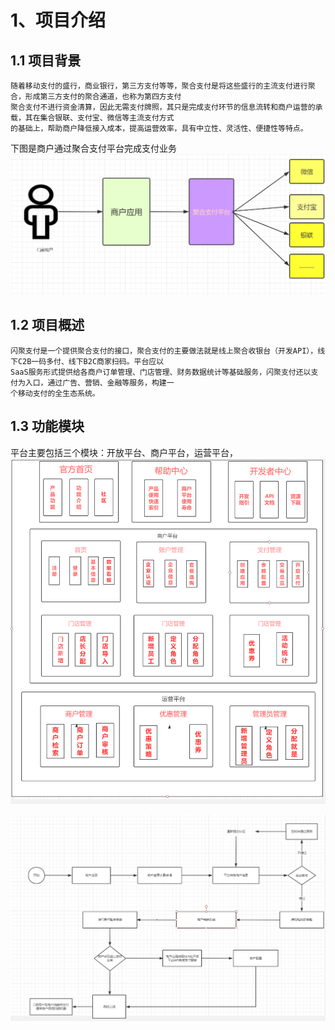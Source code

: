 # 1、项目介绍
## 1.1 项目背景
    随着移动支付的盛行，商业银行，第三方支付等等，聚合支付是将这些盛行的主流支付进行聚合，形成第三方支付的聚合通道，也称为第四方支付
    聚合支付不进行资金清算，因此无需支付牌照，其只是完成支付环节的信息流转和商户运营的承载，其在集合银联、支付宝、微信等主流支付方式
    的基础上，帮助商户降低接入成本，提高运营效率，具有中立性、灵活性、便捷性等特点。
  下图是商户通过聚合支付平台完成支付业务 
![](./img/商户通过聚合支付平台图.png)
     
## 1.2 项目概述
    闪聚支付是一个提供聚合支付的接口，聚合支付的主要做法就是线上聚合收银台（开发API），线下C2B一码多付、线下B2C商家扫码。平台应以
    SaaS服务形式提供给各商户订单管理、门店管理、财务数据统计等基础服务，闪聚支付还以支付为入口，通过广告、营销、金融等服务，构建一
    个移动支付的全生态系统。
## 1.3 功能模块
   平台主要包括三个模块：开放平台、商户平台，运营平台， 
![](./img/模块图.png)
   
![](./img/项目流程图.png)
    
